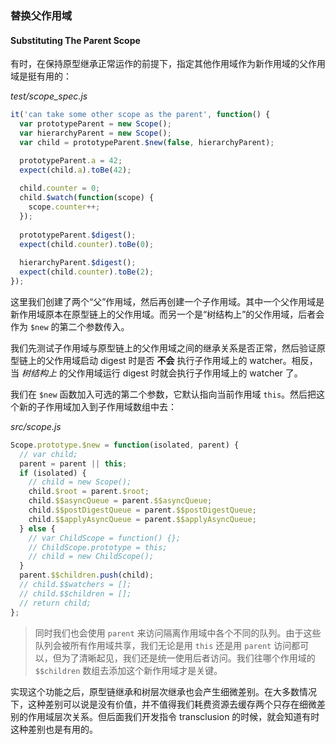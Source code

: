 ### 替换父作用域
#### Substituting The Parent Scope

有时，在保持原型继承正常运作的前提下，指定其他作用域作为新作用域的父作用域是挺有用的：

_test/scope_spec.js_

```js
it('can take some other scope as the parent', function() {
  var prototypeParent = new Scope();
  var hierarchyParent = new Scope();
  var child = prototypeParent.$new(false, hierarchyParent);

  prototypeParent.a = 42;
  expect(child.a).toBe(42);
  
  child.counter = 0;
  child.$watch(function(scope) {
    scope.counter++;
  });
  
  prototypeParent.$digest();
  expect(child.counter).toBe(0);
  
  hierarchyParent.$digest();
  expect(child.counter).toBe(2);
});
```

这里我们创建了两个“父”作用域，然后再创建一个子作用域。其中一个父作用域是新作用域原本在原型链上的父作用域。而另一个是“树结构上”的父作用域，后者会作为 `$new` 的第二个参数传入。

我们先测试子作用域与原型链上的父作用域之间的继承关系是否正常，然后验证原型链上的父作用域启动 digest 时是否 **不会** 执行子作用域上的 watcher。相反，当 _树结构上_ 的父作用域运行 digest 时就会执行子作用域上的 watcher 了。

我们在 `$new` 函数加入可选的第二个参数，它默认指向当前作用域 `this`。然后把这个新的子作用域加入到子作用域数组中去：

_src/scope.js_

```js
Scope.prototype.$new = function(isolated, parent) {
  // var child;
  parent = parent || this;
  if (isolated) {
    // child = new Scope();
    child.$root = parent.$root;
    child.$$asyncQueue = parent.$$asyncQueue;
    child.$$postDigestQueue = parent.$$postDigestQueue;
    child.$$applyAsyncQueue = parent.$$applyAsyncQueue;
  } else {
    // var ChildScope = function() {};
    // ChildScope.prototype = this;
    // child = new ChildScope();
  }
  parent.$$children.push(child);
  // child.$$watchers = [];
  // child.$$children = [];
  // return child;
};
```

> 同时我们也会使用 `parent` 来访问隔离作用域中各个不同的队列。由于这些队列会被所有作用域共享，我们无论是用 `this` 还是用 `parent` 访问都可以，但为了清晰起见，我们还是统一使用后者访问。我们往哪个作用域的 `$$children` 数组去添加这个新作用域才是关键。

实现这个功能之后，原型链继承和树层次继承也会产生细微差别。在大多数情况下，这种差别可以说是没有价值，并不值得我们耗费资源去缓存两个只存在细微差别的作用域层次关系。但后面我们开发指令 transclusion 的时候，就会知道有时这种差别也是有用的。